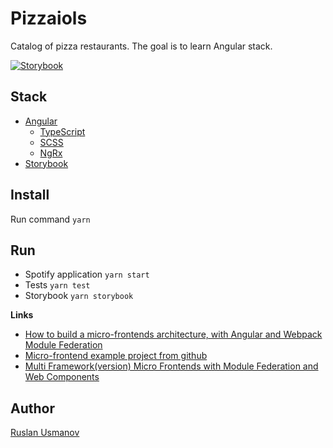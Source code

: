 # Pizzaiols

Catalog of pizza restaurants.
The goal is to learn Angular stack.

[![Storybook](https://cdn.jsdelivr.net/gh/storybookjs/brand@master/badge/badge-storybook.svg)](https://storybook.js.org/)

## Stack
* [Angular](https://angular.io/)
    * [TypeScript](https://www.typescriptlang.org/)
    * [SCSS](https://sass-lang.com/)
    * [NgRx](https://ngrx.io/)
* [Storybook](https://storybook.js.org/)

## Install
Run command `yarn`

## Run
* Spotify application `yarn start`
* Tests `yarn test`
* Storybook `yarn storybook`

**Links**

* [How to build a micro-frontends architecture, with Angular and Webpack Module Federation](https://medium.com/agorapulse-stories/building-a-micro-frontends-architecture-in-2021-with-angular-and-webpack-module-federation-50d073617645)
* [Micro-frontend example project from github](https://github.com/benorama/mfe-advanced-demo)
* [Multi Framework(version) Micro Frontends with Module Federation and Web Components](https://github.com/manfredsteyer/multi-framework-micro-frontend)

## Author
[Ruslan Usmanov](https://github.com/nonameengineer)
